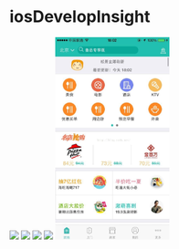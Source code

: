 # iosDevelopInsight

![](./美团总结/效果图/20150716151051443.jpg=100x20)
![](iosDevelopInsight/美团总结/效果图/20150716151051443.jpg)
![](./iosDevelopInsight/美团总结/效果图/20150716151051443.jpg)
![](效果图/20150716151051443.jpg)
<img src="https://github.com/qibingying/iosDevelopInsight/blob/master/%E7%BE%8E%E5%9B%A2%E6%80%BB%E7%BB%93/%E6%95%88%E6%9E%9C%E5%9B%BE/20150716151051443.jpg" width="200" height="355">
